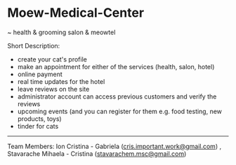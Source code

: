 # Moew-Medical-Center
~ health & grooming salon & meowtel

Short Description: 
- create your cat's profile
- make an appointment for either of the services (health, salon, hotel)
- online payment 
- real time updates for the hotel 
- leave reviews on the site 
- administrator account can access previous customers and verify the reviews 
- upcoming events (and you can register for them e.g. food testing, new products, toys) 
- tinder for cats

------------------------------------------------------------------------------
Team Members: Ion Cristina - Gabriela (cris.important.work@gmail.com) , Stavarache Mihaela - Cristina (stavarachem.msc@gmail.com)
